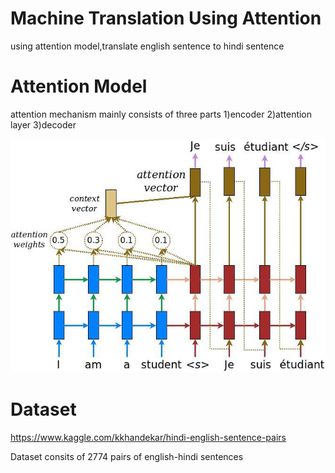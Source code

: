 # Machine Translation Using Attention
using attention model,translate english sentence to hindi sentence 
# Attention Model
attention mechanism mainly consists of three parts 1)encoder 2)attention layer 3)decoder

![attention model](attentio_model.png)

# Dataset
https://www.kaggle.com/kkhandekar/hindi-english-sentence-pairs

Dataset consits of 2774 pairs of english-hindi sentences
